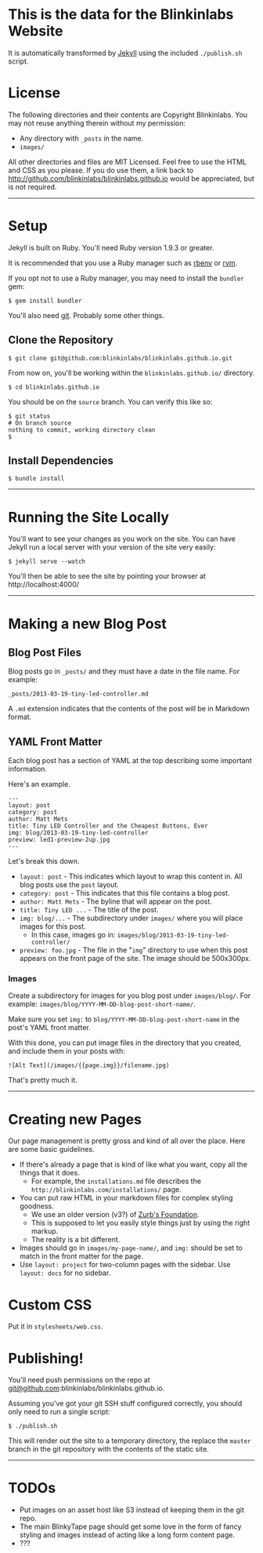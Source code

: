 # This is the data for the Blinkinlabs Website

It is automatically transformed by [Jekyll](http://github.com/mojombo/jekyll) using the included `./publish.sh` script.


# License

The following directories and their contents are Copyright Blinkinlabs. You may not reuse anything therein without my permission:

* Any directory with `_posts` in the name.
* `images/`

All other directories and files are MIT Licensed. Feel free to use the HTML and CSS as you please. If you do use them, a link back to http://github.com/blinkinlabs/blinkinlabs.github.io would be appreciated, but is not required.

----

# Setup

Jekyll is built on Ruby. You'll need Ruby version 1.9.3 or greater.

It is recommended that you use a Ruby manager such as [rbenv](https://github.com/sstephenson/rbenv) or [rvm](http://rvm.io/).

If you opt not to use a Ruby manager, you may need to install the `bundler` gem:

	$ gem install bundler

You'll also need [git](http://git-scm.com/). Probably some other things.

## Clone the Repository

	$ git clone git@github.com:blinkinlabs/blinkinlabs.github.io.git

From now on, you'll be working within the `blinkinlabs.github.io/` directory.

	$ cd blinkinlabs.github.io

You should be on the `source` branch. You can verify this like so:

	$ git status
	# On branch source
	nothing to commit, working directory clean
	$

## Install Dependencies

	$ bundle install

----

# Running the Site Locally

You'll want to see your changes as you work on the site. You can have Jekyll run
a local server with your version of the site very easily:

	$ jekyll serve --watch

You'll then be able to see the site by pointing your browser at http://localhost:4000/

----

# Making a new Blog Post

## Blog Post Files

Blog posts go in `_posts/` and they must have a date in the file name. For example:

	_posts/2013-03-19-tiny-led-controller.md

A `.md` extension indicates that the contents of the post will be in Markdown format.

## YAML Front Matter

Each blog post has a section of YAML at the top describing some important information.

Here's an example.

	---
	layout: post
	category: post
	author: Matt Mets
	title: Tiny LED Controller and the Cheapest Buttons, Ever
	img: blog/2013-03-19-tiny-led-controller
	preview: led1-preview-2up.jpg
	---

Let's break this down.

* `layout: post` - This indicates which layout to wrap this content in. All blog
posts use the `post` layout.
* `category: post` - This indicates that this file contains a blog post.
* `author: Matt Mets` - The byline that will appear on the post.
* `title: Tiny LED ...` - The title of the post.
* `img: blog/...` - The subdirectory under `images/` where you will place images
for this post.
	* In this case, images go in: `images/blog/2013-03-19-tiny-led-controller/`
* `preview: foo.jpg` - The file in the "`img`" directory to use when this post
appears on the front page of the site. The image should be 500x300px.

### Images

Create a subdirectory for images for you blog post under `images/blog/`. For example: `images/blog/YYYY-MM-DD-blog-post-short-name/`.

Make sure you set `img:` to `blog/YYYY-MM-DD-blog-post-short-name` in the post's
YAML front matter.

With this done, you can put image files in the directory that you created, and
include them in your posts with:

	![Alt Text](/images/{{page.img}}/filename.jpg)

That's pretty much it.

----

# Creating new Pages

Our page management is pretty gross and kind of all over the place. Here are
some basic guidelines.

* If there's already a page that is kind of like what you want, copy all the
things that it does.
	* For example, the `installations.md` file describes the `http://blinkinlabs.com/installations/` page.
* You can put raw HTML in your markdown files for complex styling goodness.
	* We use an older version (v3?) of [Zurb's Foundation](http://foundation.zurb.com/).
	* This is supposed to let you easily style things just by using the right
	markup.
	* The reality is a bit different.
* Images should go in `images/my-page-name/`, and `img:` should be set to match in the front matter for the page.
* Use `layout: project` for two-column pages with the sidebar. Use `layout: docs`
for no sidebar.

# Custom CSS

Put it in `stylesheets/web.css`.

# Publishing!

You'll need push permissions on the repo at git@github.com:blinkinlabs/blinkinlabs.github.io.

Assuming you've got your git SSH stuff configured correctly, you should only
need to run a single script:

	$ ./publish.sh

This will render out the site to a temporary directory, the replace the `master`
branch in the git repository with the contents of the static site.

----

# TODOs

* Put images on an asset host like S3 instead of keeping them in the git repo.
* The main BlinkyTape page should get some love in the form of fancy styling and
images instead of acting like a long form content page.
* ???
